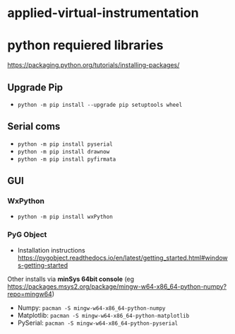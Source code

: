 # applied-virtual-instrumentation

# python requiered libraries
https://packaging.python.org/tutorials/installing-packages/

## Upgrade Pip
- `python -m pip install --upgrade pip setuptools wheel`
## Serial coms

- `python -m pip install pyserial`
- `python -m pip install drawnow`
- `python -m pip install pyfirmata`

## GUI 
### WxPython
- `python -m pip install wxPython`

### PyG Object
- Installation instructions https://pygobject.readthedocs.io/en/latest/getting_started.html#windows-getting-started


Other installs via **minSys 64bit console** (eg https://packages.msys2.org/package/mingw-w64-x86_64-python-numpy?repo=mingw64)
- Numpy: `pacman -S mingw-w64-x86_64-python-numpy`
- Matplotlib: `pacman -S mingw-w64-x86_64-python-matplotlib`
- PySerial: `pacman -S mingw-w64-x86_64-python-pyserial`


